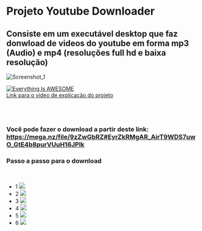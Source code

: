<h1>Projeto Youtube Downloader </h1>

<h2>Consiste em um executável desktop que faz donwload de videos do youtube em forma mp3 (Audio) e mp4 (resoluções full hd e baixa resolução) </h2>

![Screenshot_1](https://user-images.githubusercontent.com/65437607/145722890-7f43b0d1-408a-49e4-8c38-9559be25f23f.png)

[![Everything Is AWESOME](https://img.youtube.com/vi/R4w5Wsy76YU/0.jpg)](https://www.youtube.com/watch?v=R4w5Wsy76YU "Video explicação do projeto")<br>
<a href='https://www.youtube.com/watch?v=R4w5Wsy76YU&t=3s&ab_channel=Coding4ever'>Link para o video de explicação do projeto </a>

<br><br>
<h3>Você pode fazer o download a partir deste link: <a href="https://mega.nz/file/9zZwGbRZ#EyrZkRMgAR_AirT9WDS7uwO_GtE4b8purVUuH16JPlk">https://mega.nz/file/9zZwGbRZ#EyrZkRMgAR_AirT9WDS7uwO_GtE4b8purVUuH16JPlk</a>
  
  
  <h3> Passo a passo para o download </h3>
  <br>

  <ul>
    <li>
     1
    <img src="https://user-images.githubusercontent.com/65437607/145723254-2292c595-119b-4b1c-8faf-ceb75b368e17.png">
    </li>
    <li>
     2
    <img src="https://user-images.githubusercontent.com/65437607/145723372-fd45f399-485a-4cca-9051-8cb20135340e.png">
    </li>
    <li>
     3
    <img src="https://user-images.githubusercontent.com/65437607/145723373-c21adf04-d7f3-48e5-b268-0795e36b3a33.png">
    </li>
    <li>
     4
    <img src="https://user-images.githubusercontent.com/65437607/145723374-6d5e57f3-f29f-449d-ab63-0a250d83deb3.png">
    </li>
    <li>
     5
    <img src="https://user-images.githubusercontent.com/65437607/145723376-6bbb7105-9ad4-4b1c-a371-3b60aebd9c94.png">
    </li>
    <li>
     6
    <img src="https://user-images.githubusercontent.com/65437607/145723377-17ab0297-b8e9-41d0-a782-1e2c41d172c2.png">
    </li>

    
  </ul>


